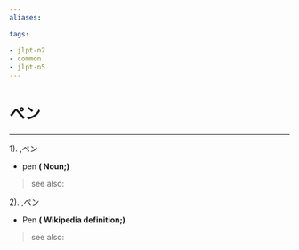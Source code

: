 ```yaml
---
aliases:
    
tags:
    
- jlpt-n2
- common
- jlpt-n5
---
```


# ペン
---
1).
,ペン

- pen
**( Noun;)**
> see also: 
            
2).
,ペン

- Pen
**( Wikipedia definition;)**
> see also: 
            